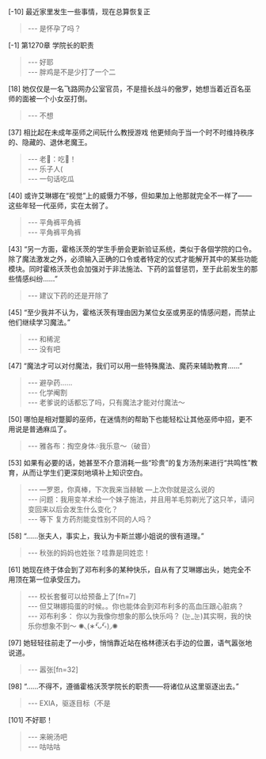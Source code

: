 
[-10] 最近家里发生一些事情，现在总算恢复正
>--- 是怀孕了吗？<br>

[-1] 第1270章 学院长的职责
>--- 好耶<br>
>--- 胖鸡是不是少打了一个二<br>

[18] 她仅仅是一名飞路网办公室官员，不是擅长战斗的傲罗，她想当着近百名巫师的面被一个小女巫打倒。
>--- 不想<br>

[37] 相比起在未成年巫师之间玩什么教授游戏 他更倾向于当一个时不时维持秩序的、隐藏的、退休老魔王。
>--- 老🥔：吃🍉！<br>
>--- 乐子人(<br>
>--- 一句话吃瓜<br>

[40] 或许艾琳娜在“视觉”上的威慑力不够，但如果加上他那就完全不一样了——这些年轻一代巫师，实在太弱了。
>--- 平角裤平角裤<br>
>--- 平角裤平角裤<br>

[43] “另一方面，霍格沃茨的学生手册会更新验证系统，类似于各個学院的口令。除了魔法激发之外，必须输入正确的口令或者特定的仪式才能解开其中的某些功能模块。同时霍格沃茨也会加强对于非法施法、下药的监督惩罚，至于此前发生的那些情感纠纷……”
>--- 建议下药的还是开除了<br>

[45] “至少我并不认为，霍格沃茨有理由因为某位女巫或男巫的情感问题，而禁止他们继续学习魔法。”
>--- 和稀泥<br>
>--- 没有吧<br>

[47] “魔法才可以对付魔法，我们可以用一些特殊魔法、魔药来辅助教育……”
>--- 避孕药……<br>
>--- 化学阉割<br>
>--- 老爹说的话都忘了吗，只有魔法才能对付魔法～<br>

[50] 哪怕是相对蹩脚的巫师，在迷情剂的帮助下也能轻松让其他巫师中招，更不用说是普通麻瓜了。
>--- 雅各布：掏空身体🎶我乐意～（破音）<br>

[53] 如果有必要的话，她甚至不介意消耗一些“珍贵”的复方汤剂来进行“共鸣性”教育，从而让学生们更深刻地填补上知识空白。
>--- —罗恩，你真棒，下次我来当赫敏
—上次你就是这么说的<br>
>--- 问题：我用变羊术给一个妹子施法，并且用羊毛剪剃光了这只羊，请问变回来以后会发生什么变化？<br>
>--- 等下 复方药剂能变性别不同的人吗？<br>

[58] “……张夫人，事实上，我认为卡斯兰娜小姐说的很有道理。”
>--- 秋张的妈妈也姓张？哇靠是同姓恋！<br>

[61] 她现在终于体会到了邓布利多的某种快乐，自从有了艾琳娜出头，她完全不用顶在第一位承受压力。
>--- 校长套餐可以给预备上了[fn=7]<br>
>--- 但艾琳娜捣蛋的时候。。你也能体会到邓布利多的高血压跟心脏病？<br>
>--- 邓布利多：
你以为我像你想象的那么快乐吗？
(눈_눈)其实啊，我的快乐你想象不到～
✺◟(∗❛ัᴗ❛ั∗)◞✺<br>

[97] 她轻轻往前走了一小步，悄悄靠近站在格林德沃右手边的位置，语气嚣张地说道。
>--- 嚣张[fn=32]<br>

[98] “……不得不，遵循霍格沃茨学院长的职责——将诸位从这里驱逐出去。”
>--- EXIA，驱逐目标（不是<br>

[101] 不好耶！
>--- 来碗汤吧<br>
>--- 咕咕咕<br>
